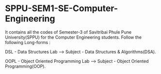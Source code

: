 # SPPU-SEM1-SE-Computer-Engineering
It contains all the codes of Semester-3 of Savitribai Phule Pune University(SPPU) for the Computer Engineering students. 
Follow the following Long-forms : 

DSL - Data Structures Lab --> Subject - Data Structures & Algorithms(DSA).

OOPL - Object Oriented Programming Lab --> Subject - Object Oriented Programming(OOP).

